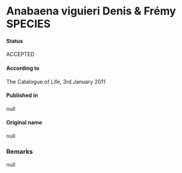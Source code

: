 # Anabaena viguieri Denis & Frémy SPECIES

#### Status
ACCEPTED

#### According to
The Catalogue of Life, 3rd January 2011

#### Published in
null

#### Original name
null

### Remarks
null